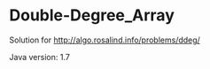 Double-Degree_Array
===================

Solution for http://algo.rosalind.info/problems/ddeg/  

Java version: 1.7
